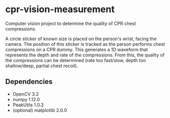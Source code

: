 # cpr-vision-measurement
Computer vision project to determine the quality of CPR chest compressions.

A circle sticker of known size is placed on the person's wrist, facing the camera. The position of this sticker is tracked as the person performs chest compressions on a CPR dummy. This generates a 1D waveform that represents the depth and rate of the compressions. From this, the quality of the compressions can be determined (rate too fast/slow, depth too shallow/deep, partial chest recoil).

Dependencies
------------
- OpenCV 3.2
- numpy 1.12.0
- PeakUtils 1.0.3
- (optional) matplotlib 2.0.0
